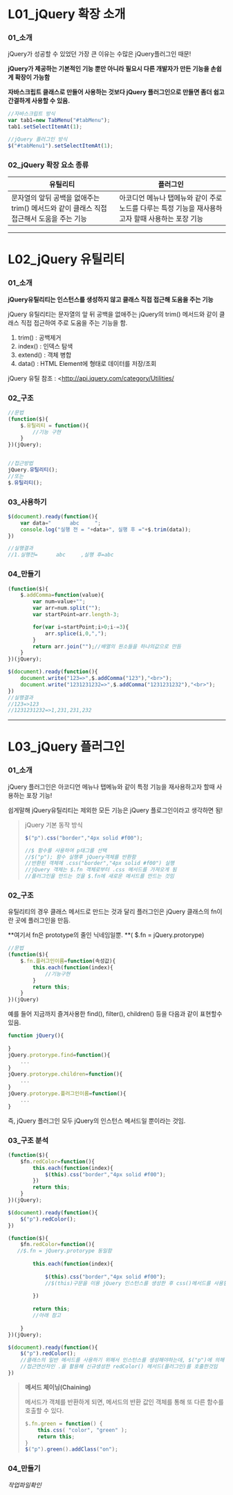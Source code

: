 # L01_jQuery 확장 소개



### 01_소개

jQuery가 성공할 수 있었던 가장 큰 이유는 수많은 jQuery플러그인 때문!

**jQuery가 제공하는 기본적인 기능 뿐만 아니라 필요시 다른 개발자가 만든 기능을 손쉽게 확장이 가능함**

**자바스크립트 클래스로 만들어 사용하는 것보다 jQuery 플러그인으로 만들면 좀더 쉽고 간결하게 사용할 수 있음.**

```javascript
//자바스크립트 방식
var tab1=new TabMenu("#tabMenu");
tab1.setSelectItemAt(1);

//jQuery 플러그인 방식
$("#tabMenu1").setSelectItemAt(1);
```



### 02_jQuery 확장 요소 종류

| 유틸리티                                                     | 플러그인                                                     |
| ------------------------------------------------------------ | ------------------------------------------------------------ |
| 문자열의 앞뒤 공백을 없애주는 trim() 메서드와 같이 클래스 직접 접근해서 도움을 주는 기능 | 아코디언 메뉴나 탭메뉴와 같이 주로 노드를 다루는 특정 기능을 재사용하고자 할때 사용하는 포장 기능 |





------





# L02_jQuery 유틸리티



### 01_소개

**jQuery유틸리티는 인스턴스를 생성하지 않고 클래스 직접 접근해 도움을 주는 기능**

jQuery 유틸리티는 문자열의 앞 뒤 공백을 없애주는 jQuery의 trim() 메서드와 같이 
클래스 직접 접근하여 주로 도움을 주는 기능을 함.

1. trim() : 공백제거
2. index() : 인덱스 탐색
3. extend() : 객체 병합
4. data() : HTML Element에 <key : value> 형태로 데이터를 저장/조회

jQuery 유틸 참조 : <http://api.jquery.com/category/Utilities/



### 02_구조

```javascript
//문법
(function($){
    $.유틸리티 = function(){
        //기능 구현
    }
})(jQuery);


//접근방법
jQuery.유틸리티();
//또는
$.유틸리티();
```



### 03_사용하기

```javascript
$(document).ready(function(){
    var data="      abc     ";
    console.log("실행 전 = "+data+", 실행 후 ="+$.trim(data));
})

//실행결과
//1.실행전=      abc     ,실행 후=abc
```



### 04_만들기

```javascript
(function($){
    $.addComma=function(value){
        var num=value+"";
        var arr=num.split("");
        var startPoint=arr.length-3;

        for(var i=startPoint;i>0;i-=3){
            arr.splice(i,0,",");
        }
        return arr.join("");//배열의 원소들을 하나의값으로 만듬
    }
})(jQuery);

$(document).ready(function(){
    document.write("123=>",$.addComma("123"),"<br>");
    document.write("1231231232=>",$.addComma("1231231232"),"<br>");
})
//실행결과
//123=>123
//1231231232=>1,231,231,232
```



------





# L03_jQuery 플러그인



### 01_소개

jQuery 플러그인은 아코디언 메뉴나 탭메뉴와 같이 특정 기능을 재사용하고자 할때 사용하는 포장 기능!

쉽게말해 jQuery유틸리티는 제외한 모든 기능은 jQuery 플로그인이라고 생각하면 됨!



> jQuery 기본 동작 방식
>
> ```javascript
> $("p").css("border","4px solid #f00");
>
> //$ 함수를 사용하여 p태그를 선택
> //$("p"); 함수 실행후 jQuery객체를 반환함
> //반환된 객체에 .css("border","4px solid #f00") 실행
> //jQuery 객체는 $.fn 객체로부터 .css 메서드를 가져오게 됨
> //플러그인을 만드는 것을 $.fn에 새로운 메서드를 만드는 것임
> ```



### 02_구조

유틸리티의 경우 클래스 메서드로 만드는 것과 달리 플러그인은 jQuery 클래스의 fn이란 곳에 플러그인을 만듬.

**여기서 fn은 prototype의 줄인 닉네임일뿐. **( $.fn = jQuery.protorype)

```javascript
//문법
(function($){
    $.fn.플러그인이름=function(속성값){
        this.each(function(index){
            //기능구현
        }
        return this;
    }
})(jQuery)
```

예를 들어 지금까지 즐겨사용한 find(), filter(), children() 등을 다음과 같이 표현할수 있음.

```javascript
function jQuery(){
    
}
jQuery.protorype.find=function(){
    ...
}
jQuery.protorype.children=function(){
    ...
}
jQuery.protorype.플러그인이름=function(){
    ...
}
```

즉,  jQuery 플러그인 모두 jQuery의 인스턴스 메서드일 뿐이라는 것임. 



### 03_구조 분석

```javascript
(function($){
    $fn.redColor=function(){
        this.each(function(index){
            $(this).css("border","4px solid #f00");
        })
        return this;
    }
})(jQuery);

$(document).ready(function(){
    $("p").redColor();
})
```



```javascript
(function($){
    $fn.redColor=function(){
   //$.fn = jQuery.protorype 동일함
        
        this.each(function(index){
            
            $(this).css("border","4px solid #f00");
            //$(this)구문을 이용 jQuery 인스턴스를 생성한 후 css()메서드를 사용함.
            
        })
        
        return this;
        //아래 참고
        
    }
})(jQuery);

$(document).ready(function(){
    $("p").redColor();
    //클래스의 일반 메서드를 사용하기 위해서 인스턴스를 생성해야하는데, $("p")에 의해 생섬됨
    //접근연산자인 .을 활용해 신규생성한 redColor() 메서드(플러그인)를 호출한것임
})
```

> **메서드 체이닝(Chaining)** 
>
> 메서드가 객체를 반환하게 되면, 메서드의 반환 값인 객체를 통해 또 다른 함수를 호출할 수 있다.
>
> ```javascript
> $.fn.green = function() {
>     this.css( "color", "green" ); 
>     return this; 
> } 
> $("p").green().addClass("on");
> ```







### 04_만들기

*작업파일확인*